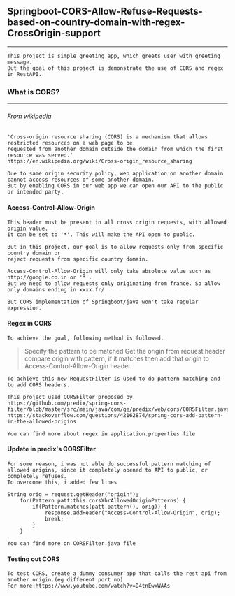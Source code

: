 ## Springboot-CORS-Allow-Refuse-Requests-based-on-country-domain-with-regex-CrossOrigin-support
-----------------------------------------------------------------------------------------------

	This project is simple greeting app, which greets user with greeting message. 
	But the goal of this project is demonstrate the use of CORS and regex in RestAPI.

### What is CORS?
------------------

###### From wikipedia 

	'Cross-origin resource sharing (CORS) is a mechanism that allows restricted resources on a web page to be 
	requested from another domain outside the domain from which the first resource was served.'
	https://en.wikipedia.org/wiki/Cross-origin_resource_sharing
	
	Due to same origin security policy, web application on another domain cannot access resources of some another domain.
	But by enabling CORS in our web app we can open our API to the public or intended party.
	
	
	
#### Access-Control-Allow-Origin

	This header must be present in all cross origin requests, with allowed origin value. 
	It can be set to '*'. This will make the API open to public. 
	
	But in this project, our goal is to allow requests only from specific country domain or 
	reject requests from specific country domain. 
	
	Access-Control-Allow-Origin will only take absolute value such as http://google.co.in or '*'.
	But we need to allow requests only originating from france. So allow only domains ending in xxxx.fr/
	
	But CORS implementation of Springboot/java won't take regular expression.
	
#### Regex in CORS 

	To achieve the goal, following method is followed. 
	
> Specify the pattern to be matched
> Get the origin from request header
> compare origin with pattern, if it matches then add that origin to Access-Control-Allow-Origin header.

	To achieve this new RequestFilter is used to do pattern matching and to add CORS headers.
	
	This project used CORSFilter proposed by
	https://github.com/predix/spring-cors-filter/blob/master/src/main/java/com/ge/predix/web/cors/CORSFilter.java
	https://stackoverflow.com/questions/42162874/spring-cors-add-pattern-in-the-allowed-origins
	
	You can find more about regex in application.properties file

#### Update in predix's CORSFilter

	For some reason, i was not able do successful pattern matching of allowed origins, since it completely opened to API to public, or completely refuses.
	To overcome this, i added few lines
	
	String orig = request.getHeader("origin");
        for(Pattern patt:this.corsXhrAllowedOriginPatterns) {	
	        if(Pattern.matches(patt.pattern(), orig)) {
	        	response.addHeader("Access-Control-Allow-Origin", orig);
	        	break;
	        }
        }
		
	You can find more on CORSFilter.java file
	
#### Testing out CORS 

	To test CORS, create a dummy consumer app that calls the rest api from another origin.(eg different port no)
	For more:https://www.youtube.com/watch?v=D4tnEwxWAAs
	
